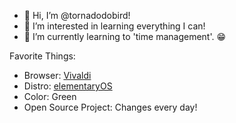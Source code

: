 - 👋 Hi, I’m @tornadodobird!
- 👀 I’m interested in learning everything I can!
- 🌱 I’m currently learning to 'time management'. 😁

Favorite Things:

- Browser: [Vivaldi](https://vivaldi.com)
- Distro: [elementaryOS](https://elementary.io)
- Color: Green
- Open Source Project: Changes every day!
